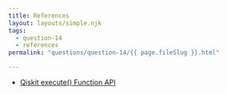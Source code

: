 ```yaml
---
title: References
layout: layouts/simple.njk
tags:
  - question-14
  - references
permalink: "questions/question-14/{{ page.fileSlug }}.html"

---
```



* [Qiskit execute() Function API](https://qiskit.org/documentation/apidoc/execute.html?highlight=execute#qiskit.execute_function.execute)

